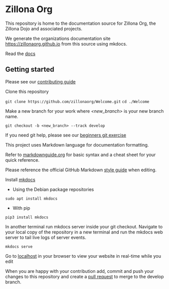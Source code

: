 # Zillona Org

This repository is home to the documentation source for Zillona Org, the Zillona
Dojo and associated projects.

We generate the organizations documentation site https://zillonaorg.github.io 
from this source using mkdocs.

Read the [docs](https://zillonaorg.github.io)

## Getting started

Please see our [contributing guide](https://zillonaorg.github.io/contributing/)

Clone this repository 

`git clone https://github.com/zillonaorg/Welcome.git`
`cd ./Welcome`

Make a new branch for your work where _<new_branch>_ is your new branch name.

`git checkout -b <new_branch> --track develop`

If you need git help, please see our 
[beginners git exercise](https://zillonaorg.github.io/git_exercise-1/)

This project uses Markdown language for documentation formatting.

Refer to [markdownguide.org](https://www.markdownguide.org/) for basic syntax 
and a cheat sheet for your quick reference.

Please reference the official GitHub Markdown 
[style guide](https://google.github.io/styleguide/docguide/style.html) 
when editing.

Install [mkdocs](https://www.mkdocs.org/)

  * Using the Debian package repositories

`sudo apt install mkdocs`

  * With pip

`pip3 install mkdocs`

In another terminal run mkdocs server inside your git checkout. Navigate to your
local copy of the repository in a new terminal and run the mkdocs web server to
tail live logs of server events.

`mkdocs serve`

Go to [localhost](127.0.0.1:8000) in your browser to view your website in 
real-time while you edit

When you are happy with your contribution add, commit and push your changes to 
this repository and create a 
[pull request](https://docs.github.com/en/pull-requests/collaborating-with-pull-requests/proposing-changes-to-your-work-with-pull-requests/creating-a-pull-request)
to merge to the develop branch.
